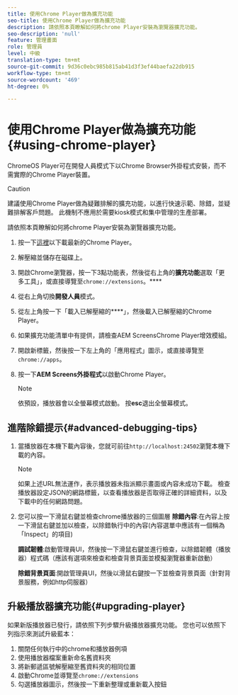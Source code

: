 ```yaml
---
title: 使用Chrome Player做為擴充功能
seo-title: 使用Chrome Player做為擴充功能
description: 請依照本頁瞭解如何將chrome Player安裝為瀏覽器擴充功能。
seo-description: 'null'
feature: 管理畫面
role: 管理員
level: 中級
translation-type: tm+mt
source-git-commit: 9d36c0ebc985b815ab41d3f3ef44baefa22db915
workflow-type: tm+mt
source-wordcount: '469'
ht-degree: 0%

---
```



# 使用Chrome Player做為擴充功能{#using-chrome-player}

ChromeOS Player可在開發人員模式下以Chrome Browser外掛程式安裝，而不需實際的Chrome Player裝置。

>[!CAUTION]
>
> 建議使用Chrome Player做為疑難排解的擴充功能，以進行快速示範、除錯，並疑難排解客戶問題。 此機制不應用於需要kiosk模式和集中管理的生產部署。

請依照本頁瞭解如何將chrome Player安裝為瀏覽器擴充功能。

1. 按一下[這裡](https://download.macromedia.com/screens/)以下載最新的Chrome Player。

1. 解壓縮並儲存在磁碟上。

1. 開啟Chrome瀏覽器，按一下3點功能表，然後從右上角的&#x200B;**擴充功能**&#x200B;選取「更多工具」，或直接導覽至`chrome://extensions`。****

1. 從右上角切換&#x200B;**開發人員**&#x200B;模式。

1. 從左上角按一下「載入已解壓縮的&#x200B;****」，然後載入已解壓縮的Chrome Player。

1. 如果擴充功能清單中有提供，請檢查AEM ScreensChrome Player增效模組。

1. 開啟新標籤，然後按一下左上角的「應用程式」圖示，或直接導覽至`chrome://apps`。

1. 按一下&#x200B;**AEM Screens外掛程式**&#x200B;以啟動Chrome Player。
   >[!NOTE]
   >
   > 依預設，播放器會以全螢幕模式啟動。 按&#x200B;**esc**&#x200B;退出全螢幕模式。


## 進階除錯提示{#advanced-debugging-tips}

1. 當播放器在本機下載內容後，您就可前往`http://localhost:24502`瀏覽本機下載的內容。

   >[!NOTE]
   >
   > 如果上述URL無法運作，表示播放器未指派顯示畫面或內容未成功下載。 檢查播放器設定JSON的網路標籤，以查看播放器是否取得正確的詳細資料，以及下載中的任何網路問題。

1. 您可以按一下滑鼠右鍵並檢查chrome播放器的三個圖層
   **除錯內容**:在內容上按一下滑鼠右鍵並加以檢查，以除錯執行中的內容(內容選單中應該有一個稱為「Inspect」的項目)

   **調試韌體**:啟動管理員UI，然後按一下滑鼠右鍵並進行檢查，以除錯韌體（播放器）程式碼（應該有選項來檢查和檢查背景頁面並模擬瀏覽器重新啟動）

   **除錯背景頁面**:開啟管理員UI，然後以滑鼠右鍵按一下並檢查背景頁面（針對背景服務，例如http伺服器）

## 升級播放器擴充功能{#upgrading-player}

如果新版播放器已發行，請依照下列步驟升級播放器擴充功能。 您也可以依照下列指示來測試升級藍本：

1. 關閉任何執行中的chrome和播放器例項
1. 使用播放器檔案重新命名舊資料夾
1. 將新郵遞區號解壓縮至舊資料夾的相同位置
1. 啟動Chrome並導覽至`chrome://extensions`
1. 勾選播放器圖示，然後按一下重新整理或重新載入按鈕